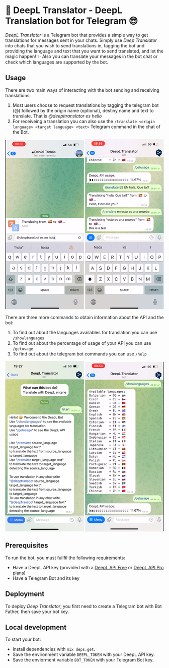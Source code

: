 # 🤔 DeepL Translator - DeepL Translation bot for Telegram 😎

_DeepL Translator_ is a Telegram bot that provides a simple way to get translations for messages sent in your chats. Simply use _Deep Translator_ into chats that you wish to send translations in, tagging the bot and providing the language and text that you want to send translated, and let the magic happen! ✨
Also you can translate your messages in the bot chat or check which languages are supported by the bot.

## Usage

There are two main ways of interacting with the bot sending and receiving translations:

1. Most users choose to request translations by tagging the telegram bot (@) followed by the origin name (optional), destiny name and text to translate. That is _@deepltranslator es hello_
2. For receiveing a translation you can also use the  `/translate <origin language> <target language> <text>` Telegram command in the chat of the Bot.

<img src="readme/2022-05-30-19-39-43.png" width="250">
<img src="readme/2022-05-30-19-38-35.png" width="250">

There are three more commands to obtain information about the API and the bot:
1. To find out about the languages availables for translation you can use `/showlanguages`
2. To find out about the percentage of usage of your API you can use `/getusage` 
3. To find out about the telegram bot commands you can use `/help`

<img src="readme/2022-05-30-19-32-14.png" width="250">
<img src="readme/2022-05-30-19-36-53.png" width="250">


## Prerequisites

To run the bot, you must fullfil the following requirements:

- Have a DeepL API key (provided with a [DeepL API Free](https://www.deepl.com/pro#developer) or [DeepL API Pro plans](https://www.deepl.com/pro#developer))
- Have a Telegram Bot and its key

## Deployment

To deploy _Deep Translator_, you first need to create a Telegram bot with Bot Father, then save your bot key.

## Local development

To start your bot:

- Install dependencies with `mix deps.get`.
- Save the environment variable `DEEPL_TOKEN` with your DeepL API key.
- Save the enviorment variable `BOT_TOKEN` with your Telegram Bot key.

